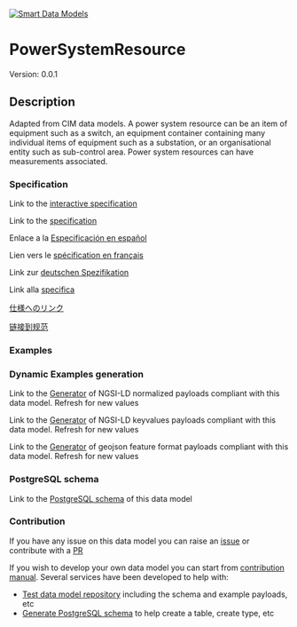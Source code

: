 [![Smart Data Models](https://smartdatamodels.org/wp-content/uploads/2022/01/SmartDataModels_logo.png "Logo")](https://smartdatamodels.org)
# PowerSystemResource
Version: 0.0.1

## Description 

Adapted from CIM data models. A power system resource can be an item of equipment such as a switch, an equipment container containing many individual items of equipment such as a substation, or an organisational entity such as sub-control area. Power system resources can have measurements associated.
### Specification

Link to the [interactive specification](https://swagger.lab.fiware.org/?url=https://smart-data-models.github.io/dataModel.EnergyCIM/PowerSystemResource/swagger.yaml)

Link to the [specification](https://github.com/smart-data-models/dataModel.EnergyCIM/blob/master/PowerSystemResource/doc/spec.md)

Enlace a la [Especificación en español](https://github.com/smart-data-models/dataModel.EnergyCIM/blob/master/PowerSystemResource/doc/spec_ES.md)

Lien vers le [spécification en français](https://github.com/smart-data-models/dataModel.EnergyCIM/blob/master/PowerSystemResource/doc/spec_FR.md)

Link zur [deutschen Spezifikation](https://github.com/smart-data-models/dataModel.EnergyCIM/blob/master/PowerSystemResource/doc/spec_DE.md)

Link alla [specifica](https://github.com/smart-data-models/dataModel.EnergyCIM/blob/master/PowerSystemResource/doc/spec_IT.md)

[仕様へのリンク](https://github.com/smart-data-models/dataModel.EnergyCIM/blob/master/PowerSystemResource/doc/spec_JA.md)

[链接到规范](https://github.com/smart-data-models/dataModel.EnergyCIM/blob/master/PowerSystemResource/doc/spec_ZH.md)
### Examples
### Dynamic Examples generation

Link to the [Generator](https://smartdatamodels.org/extra/ngsi-ld_generator.php?schemaUrl=https://raw.githubusercontent.com/smart-data-models/dataModel.EnergyCIM/master/PowerSystemResource/schema.json&email=info@smartdatamodels.org) of NGSI-LD normalized payloads compliant with this data model. Refresh for new values

Link to the [Generator](https://smartdatamodels.org/extra/ngsi-ld_generator_keyvalues.php?schemaUrl=https://raw.githubusercontent.com/smart-data-models/dataModel.EnergyCIM/master/PowerSystemResource/schema.json&email=info@smartdatamodels.org) of NGSI-LD keyvalues payloads compliant with this data model. Refresh for new values

Link to the [Generator](https://smartdatamodels.org/extra/geojson_features_generator.php?schemaUrl=https://raw.githubusercontent.com/smart-data-models/dataModel.EnergyCIM/master/PowerSystemResource/schema.json&email=info@smartdatamodels.org) of geojson feature format payloads compliant with this data model. Refresh for new values
### PostgreSQL schema

Link to the [PostgreSQL schema](https://smart-data-models.github.io/dataModel.EnergyCIM/PowerSystemResource/schema.sql) of this data model
### Contribution

 If you have any issue on this data model you can raise an [issue](https://github.com/smart-data-models/dataModel.EnergyCIM/issues)  or contribute with a [PR](https://github.com/smart-data-models/dataModel.EnergyCIM/pulls)

 If you wish to develop your own data model you can start from [contribution manual](https://bit.ly/contribution_manual). Several services have been developed to help with: 
 - [Test data model repository](https://smartdatamodels.org/index.php/data-models-contribution-api/) including the schema and example payloads, etc
 - [Generate PostgreSQL schema](https://smartdatamodels.org/index.php/sql-service/) to help create a table, create type, etc
